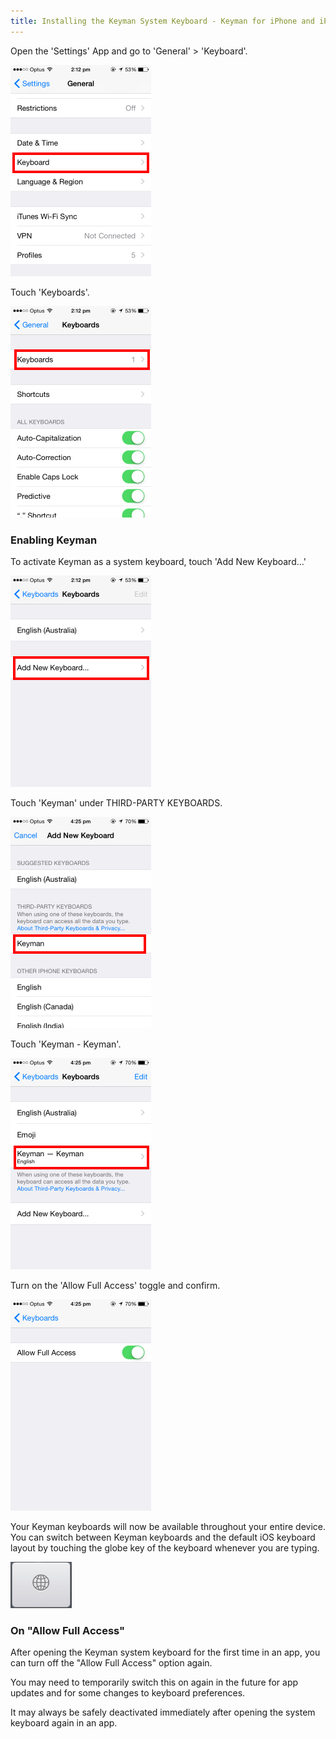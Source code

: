 ```yaml
---
title: Installing the Keyman System Keyboard - Keyman for iPhone and iPad Help
---
```


Open the 'Settings' App and go to 'General' > 'Keyboard'.

![](../ios_images/keyman-settings5.png)

Touch 'Keyboards'.

![](../ios_images/keyman-settings6.png)

### Enabling Keyman
To activate Keyman as a system keyboard, touch 'Add New Keyboard...'

![](../ios_images/keyman-settings.png)

Touch 'Keyman' under THIRD-PARTY KEYBOARDS.

![](../ios_images/keyman-settings2.png)

Touch 'Keyman - Keyman'.

![](../ios_images/keyman-settings3.png)

Turn on the 'Allow Full Access' toggle and confirm.

![](../ios_images/keyman-settings4.png)

Your Keyman keyboards will now be available throughout your entire device. You can switch between Keyman keyboards and 
the default iOS keyboard layout by touching the globe key of the keyboard whenever you are typing.

![](../ios_images/globe.png)

### On "Allow Full Access"
After opening the Keyman system keyboard for the first time in an app, you can turn off the "Allow Full Access" option
again.

You may need to temporarily switch this on again in the future for app updates and for some changes to keyboard preferences.

It may always be safely deactivated immediately after opening the system keyboard again in an app.
